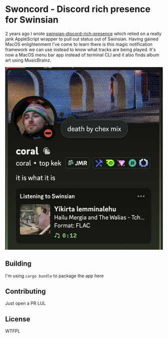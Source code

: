 # Swoncord - Discord rich presence for Swinsian

2 years ago I wrote [swinsian-discord-rich-presence](https://github.com/coral/swinsian-discord-rich-presence) which relied on a really jank AppleScript wrapper to pull out status out of Swinsian. Having gained MacOS enlightenment I've come to learn there is this magic notification framework we can use instead to know what tracks are being played. It's now a MacOS menu bar app instead of terminal CLI and it also finds album art using MusicBrainz.

![example image, sorry screenreaders, it's hard to describe](_demo.png)

## Building

I'm using `cargo bundle` to package the app here

## Contributing

Just open a PR LUL

## License

WTFPL
